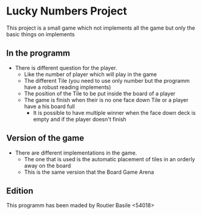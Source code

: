 # Lucky Numbers Project
This project is a small game which not implements all the game but only the basic things on implements

## In the programm
* There is different question for the player.
    * Like the number of player which will play in the game
    * The different Tile (you need to use only number but the programm have a robust reading implements)
    * The position of the Tile to be put inside the board of a player
    * The game is finish when their is no one face down Tile or a player have a his board full
        * It is possible to have multiple winner when the face down deck is empty and if the player doesn't finish

## Version of the game
* There are different implementations in the game.
    * The one that is used is the automatic placement of tiles in an orderly away on the board
    * This is the same version that the Board Game Arena

## Edition
This programm has been maded by Routier Basile <54018>
